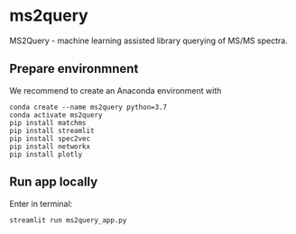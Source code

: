 # ms2query
MS2Query - machine learning assisted library querying of MS/MS spectra.

## Prepare environmnent
We recommend to create an Anaconda environment with

```
conda create --name ms2query python=3.7
conda activate ms2query
pip install matchms
pip install streamlit
pip install spec2vec
pip install networkx
pip install plotly
```
  
## Run app locally
Enter in terminal:
```
streamlit run ms2query_app.py
```
